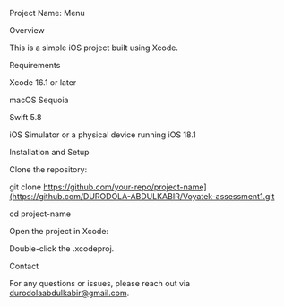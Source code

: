 Project Name: Menu

Overview

This is a simple iOS project built using Xcode.

Requirements

Xcode 16.1 or later

macOS Sequoia

Swift 5.8

iOS Simulator or a physical device running iOS 18.1

Installation and Setup

Clone the repository:

git clone https://github.com/your-repo/project-name](https://github.com/DURODOLA-ABDULKABIR/Voyatek-assessment1.git

cd project-name

Open the project in Xcode:

Double-click the .xcodeproj.

Contact

For any questions or issues, please reach out via durodolaabdulkabir@gmail.com.

